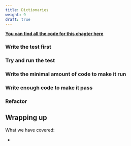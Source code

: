 ```yaml
---
title: Dictionaries
weight: 9
draft: true
---
```


**[You can find all the code for this chapter here](https://github.com/pmareke/learn-python-with-tests/tree/main/examples/dicts)**

### Write the test first

### Try and run the test

### Write the minimal amount of code to make it run

### Write enough code to make it pass

### Refactor

## Wrapping up

What we have covered:

- 
